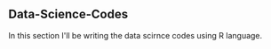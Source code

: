 ## Data-Science-Codes ## 
In this section I'll be writing the data scirnce codes using R language.   
